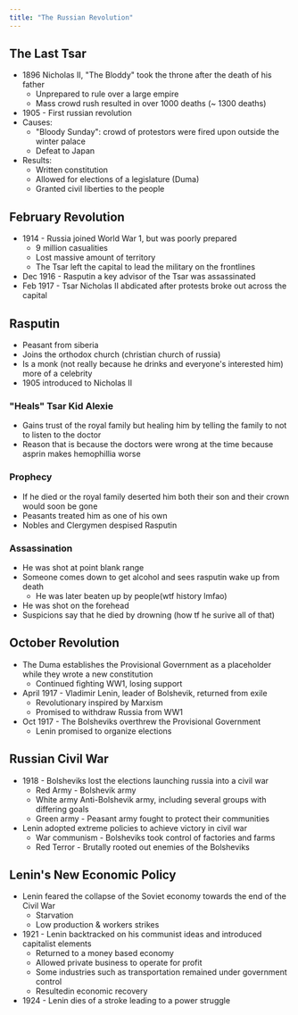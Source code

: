 ```yaml
---
title: "The Russian Revolution"
---
```

## The Last Tsar

- 1896 Nicholas II, "The Bloddy" took the throne after the death of his father
	- Unprepared to rule over a large empire
	- Mass crowd rush resulted in over 1000 deaths (~ 1300 deaths)
- 1905 - First russian revolution
- Causes:
	- "Bloody Sunday": crowd of protestors were fired upon outside the winter palace
	- Defeat to Japan
- Results:
	- Written constitution
	- Allowed for elections of a legislature (Duma)
	- Granted civil liberties to the people

## February Revolution

- 1914 - Russia joined World War 1, but was poorly prepared
	- 9 million casualities
	- Lost massive amount of territory
	- The Tsar left the capital to lead the military on the frontlines
- Dec 1916 - Rasputin a key advisor of the Tsar was assassinated
- Feb 1917 - Tsar Nicholas II abdicated after protests broke out across the capital

## Rasputin

- Peasant from siberia
- Joins the orthodox church (christian church of russia)
- Is a monk (not really because he drinks and everyone's interested him) more of a celebrity
- 1905 introduced to Nicholas II

### "Heals" Tsar Kid Alexie
- Gains trust of the royal family but healing him by telling the family to not to listen to the doctor
- Reason that is because the doctors were wrong at the time because asprin makes hemophillia worse

### Prophecy
- If he died or the royal family deserted him both their son and their crown would soon be gone
- Peasants treated him as one of his own 
- Nobles and Clergymen despised Rasputin

### Assassination
- He was shot at point blank range
- Someone comes down to get alcohol and sees rasputin wake up from death
	- He was later beaten up by people(wtf history lmfao)
 - He was shot on the forehead
 - Suspicions say that he died by drowning (how tf he surive all of that)

## October Revolution
- The Duma establishes the Provisional Government as a placeholder while they wrote a new constitution
	- Continued fighting WW1, losing support
- April 1917 - Vladimir Lenin, leader of Bolshevik, returned from exile
	- Revolutionary inspired by Marxism
	- Promised to withdraw Russia from WW1
- Oct 1917 - The Bolsheviks overthrew the Provisional Government
	- Lenin promised to organize elections

## Russian Civil War

- 1918 - Bolsheviks lost the elections launching russia into a civil war
	- Red Army - Bolshevik army
	- White army Anti-Bolshevik army, including several groups with differing goals
	- Green army - Peasant army fought to protect their communities
- Lenin adopted extreme policies to achieve victory in civil war
	- War communism - Bolsheviks took control of factories and farms
	- Red Terror - Brutally rooted out enemies of the Bolsheviks

## Lenin's New Economic Policy

- Lenin feared the collapse of the Soviet economy towards the end of the Civil War
	- Starvation
	- Low production & workers strikes
- 1921 - Lenin backtracked on his communist ideas and introduced capitalist elements
	- Returned to a money based economy
	- Allowed private business to operate for profit
	- Some industries such as transportation remained under government control
	- Resultedin economic recovery
- 1924 - Lenin dies of a stroke leading to a power struggle